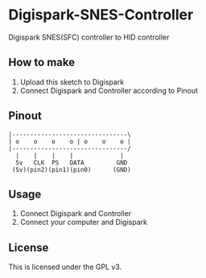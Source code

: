# Digispark-SNES-Controller
 Digispark SNES(SFC) controller to HID controller

## How to make
1. Upload this sketch to Digispark
2. Connect Digispark and Controller according to Pinout

## Pinout
``` 
|--------------------------------\
| o    o    o    o | o    o    o |
|--------------------------------/
  |    |    |    |             |
  5v   CLK  PS   DATA         GND   
 (5v)(pin2)(pin1)(pin0)      (GND) 
 ```

## Usage
1. Connect Digispark and Controller
2. Connect your computer and Digispark


## License
This is licensed under the GPL v3.

